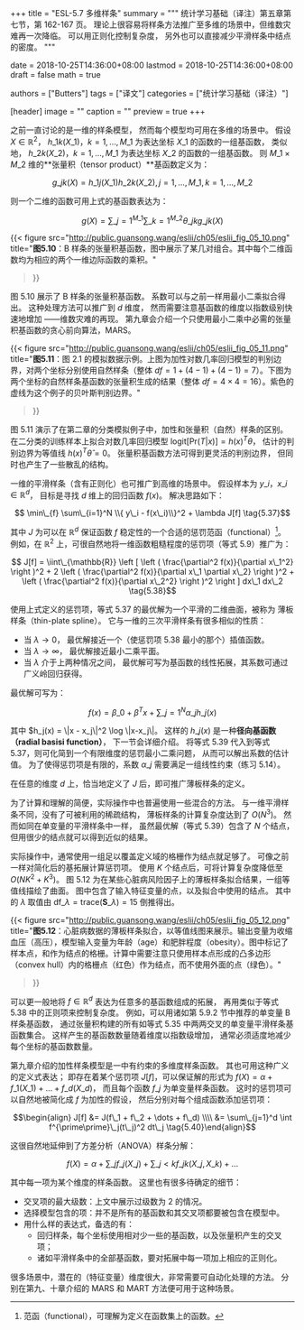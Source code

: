 +++
title = "ESL-5.7 多维样条"
summary = """
统计学习基础（译注）第五章第七节，第 162-167 页。
理论上很容易将样条方法推广至多维的场景中，但维数灾难再一次降临。
可以用正则化控制复杂度，
另外也可以直接减少平滑样条中结点的密度。
"""

date = 2018-10-25T14:36:00+08:00
lastmod = 2018-10-25T14:36:00+08:00
draft = false
math = true

authors = ["Butters"]
tags = ["译文"]
categories = ["统计学习基础（译注）"]

[header]
image = ""
caption = ""
preview = true
+++

之前一直讨论的是一维的样条模型，
然而每个模型均可用在多维的场景中。
假设 $X \in \mathbb{R}^2$，
$h\_{1k}(X\_1)$，$k=1,\dots,M\_1$ 为表达坐标 $X\_1$ 的函数的一组基函数，
类似地，
$h\_{2k}(X\_2)$，$k=1,\dots,M\_1$ 为表达坐标 $X\_2$ 的函数的一组基函数。
则 $M\_1 \times M\_2$ 维的**张量积（tensor product）**基函数定义为：

$$ g\_{jk}(X) = h\_{1j}(X\_1) h\_{2k}(X\_2),
j = 1,\dots,M\_1, k = 1, \dots, M\_2 \tag{5.35}$$

则一个二维的函数可用上式的基函数表达为：

$$ g(X) = \sum\_{j=1}^{M\_1} \sum\_{k=1}^{M\_2} \theta\_{jk}g\_{jk}(X) \tag{5.36}$$

{{< figure src="http://public.guansong.wang/eslii/ch05/eslii_fig_05_10.png"
  title="**图5.10**：B 样条的张量积基函数，图中展示了某几对组合。其中每个二维函数均为相应的两个一维边际函数的乘积。"
>}}

图 5.10 展示了 B 样条的张量积基函数。
系数可以与之前一样用最小二乘拟合得出。
这种处理方法可以推广到 $d$ 维度，
然而需要注意基函数的维度以指数级别快速地增加
——维数灾难的再现。
第九章会介绍一个只使用最小二乘中必需的张量积基函数的贪心前向算法，MARS。

{{< figure src="http://public.guansong.wang/eslii/ch05/eslii_fig_05_11.png"
  title="**图5.11**：图 2.1 的模拟数据示例。上图为加性对数几率回归模型的判别边界，对两个坐标分别使用自然样条（整体 $df=1+(4-1)+(4-1)=7$）。下图为两个坐标的自然样条基函数的张量积生成的结果（整体 $df = 4 \times 4 = 16$）。紫色的虚线为这个例子的贝叶斯判别边界。"
>}}

图 5.11 演示了在第二章的分类模拟例子中，加性和张量积（自然）样条的区别。
在二分类的训练样本上拟合对数几率回归模型 $\text{logit}[\text{Pr}(T|x)]=h(x)^T\theta$，
估计的判别边界为等值线 $h(x)^T\hat{\theta} = 0$。
张量积基函数方法可得到更灵活的判别边界，
但同时也产生了一些散乱的结构。

一维的平滑样条（含有正则化）也可推广到高维的场景中。
假设样本为 $y\_i$，$x\_i \in \mathbb{R}^d$，
目标是寻找 $d$ 维上的回归函数 $f(x)$。
解决思路如下：

$$ \min\_{f} \sum\_{i=1}^N \\{ y\_i - f(x\_i)\\}^2 + \lambda J[f] \tag{5.37}$$

其中 $J$ 为可以在 $\mathbb{R}^d$ 保证函数 $f$ 稳定性的一个合适的惩罚范函（functional）[^1]。
例如，在 $\mathbb{R}^2$ 上，可很自然地将一维函数粗糙程度的惩罚项（等式 5.9）推广为：

$$ J[f] = \iint\_{\mathbb{R}} \left [
  \left ( \frac{\partial^2 f(x)}{\partial x\_1^2} \right )^2 +
  2 \left ( \frac{\partial^2 f(x)}{\partial x\_1 \partial x\_2} \right )^2 +
  \left ( \frac{\partial^2 f(x)}{\partial x\_2^2} \right )^2
\right ] dx\_1 dx\_2 \tag{5.38}$$

使用上式定义的惩罚项，等式 5.37 的最优解为一个平滑的二维曲面，被称为
薄板样条（thin-plate spline）。
它与一维的三次平滑样条有很多相似的性质：

* 当 $\lambda \rightarrow 0$，
  最优解接近一个（使惩罚项 5.38 最小的那个）插值函数。
* 当 $\lambda \rightarrow \infty$，
  最优解接近最小二乘平面。
* 当 $\lambda$ 介于上两种情况之间，
  最优解可写为基函数的线性拓展，其系数可通过广义岭回归获得。

最优解可写为：

$$ f(x) = \beta\_0 + \beta^T x + \sum\_{j=1}^N \alpha\_j h\_j(x) \tag{5.39}$$

其中 $h\_j(x) = \\|x - x\_j\\|^2 \log \\|x-x\_j\\|。
这样的 $h\_j(x)$ 是一种**径向基函数（radial basisi function）**，
下一节会详细介绍。
将等式 5.39 代入到等式 5.37，则可化简到一个有限维度的惩罚最小二乘问题，
从而可以解出系数的估计值。
为了使得惩罚项是有限的，系数 $\alpha\_j$ 需要满足一组线性约束（练习 5.14）。

在任意的维度 $d$ 上，恰当地定义了 $J$ 后，即可推广薄板样条的定义。

为了计算和理解的简便，实际操作中也普遍使用一些混合的方法。
与一维平滑样条不同，没有了可被利用的稀疏结构，
薄板样条的计算复杂度达到了 $O(N^3)$。
然而如同在单变量的平滑样条中一样，
虽然最优解（等式 5.39）包含了 $N$ 个结点，
但用很少的结点就可以得到近似的结果。

实际操作中，通常使用一组足以覆盖定义域的格栅作为结点就足够了。
可像之前一样对简化后的基拓展计算惩罚项。
使用 $K$ 个结点后，可将计算复杂度降低至 $O(NK^2 + K^3)$。
图 5.12 为在某些心脏病风险因子上的薄板样条拟合结果，一组等值线描绘了曲面。
图中包含了输入特征变量的点，以及拟合中使用的结点。
其中的 $\lambda$ 取值由
$\text{df}\_\lambda = \text{trace}(\mathbf{S}\_\lambda) = 15$
倒推得出。

{{< figure src="http://public.guansong.wang/eslii/ch05/eslii_fig_05_12.png"
  title="**图5.12**：心脏病数据的薄板样条拟合，以等值线图来展示。输出变量为收缩血压（高压），模型输入变量为年龄（age）和肥胖程度（obesity）。图中标记了样本点，和作为结点的格栅。计算中需要注意只使用样本点形成的凸多边形（convex hull）内的格栅点（红色）作为结点，而不使用外面的点（绿色）。"
>}}

可以更一般地将 $f\in\mathbb{R}^d$ 表达为任意多的基函数组成的拓展，
再用类似于等式 5.38 中的正则项来控制复杂度。
例如，可以用诸如第 5.9.2 节中推荐的单变量 B 样条基函数，
通过张量积构建的所有如等式 5.35 中两两交叉的单变量平滑样条基函数集合。
这样产生的基函数数量随着维度以指数级增加，
通常必须适度地减少每个坐标的基函数数量。

第九章介绍的加性样条模型是一中有约束的多维度样条函数。
其也可用这种广义的定义式表达；
即存在着某个惩罚项 $J[f]$，可以保证解的形式为
$f(X) = \alpha + f\_1(X\_1) + \dots + f\_d(X\_d)$，
而且每个函数 $f\_j$ 为单变量样条函数。
这时的惩罚项可以自然地被简化成 $f$ 为加性的假设，
然后分别对每个组成函数添加惩罚项：

$$\begin{align} J[f] &=
  J(f\_1 + f\_2 + \dots + f\_d) \\\\ &=
  \sum\_{j=1}^d \int f^{\prime\prime}\_j(t\_j)^2 dt\_j
\tag{5.40}\end{align}$$

这很自然地延伸到了方差分析（ANOVA）样条分解：

$$ f(X) = \alpha +
  \sum\_j f\_j(X\_j) + \sum\_{j < k} f\_{jk}(X\_j, X\_k) + \dots \tag{5.41}$$

其中每一项为某个维度的样条函数。
这里也有很多待确定的细节：

* 交叉项的最大级数：上文中展示过级数为 2 的情况。
* 选择模型包含的项：并不是所有的基函数和其交叉项都要被包含在模型中。
* 用什么样的表达式，备选的有：
  * 回归样条，每个坐标使用相对少一些的基函数，以及张量积产生的交叉项；
  * 诸如平滑样条中的全部基函数，要对拓展中每一项加上相应的正则化。

很多场景中，潜在的（特征变量）维度很大，非常需要可自动化处理的方法。
分别在第九、十章介绍的 MARS 和 MART 方法便可用于这种场景。

[^1]: 范函（functional），可理解为定义在函数集上的函数。